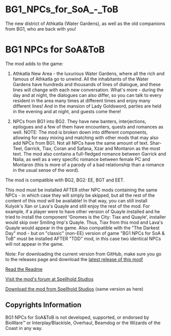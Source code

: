 # BG1_NPCs_for_SoA_-_ToB
The new district of Athkatla (Water Gardens), as well as the old companions from BG1, who are back with you!

# BG1 NPCs for SoA&ToB

The mod adds to the game:
1) Athkatla New Area - the luxurious Water Gardens, where all the rich and famous of Athkatla go to unwind. All the inhabitants of the Water Gardens have hundreds and thousands of lines of dialogue, and these lines will change with each new conversation. What's more - during the day and at night, the dialogues can also differ, so you can talk to every resident in the area many times at different times and enjoy many different lines! And in the mansion of Lady Goldsword, parties are held in the evening and at night, and guests come there!
 
2) NPCs from BG1 into BG2. They have new banters, interjections, epilogues and a few of them have encounters, quests and romances as well.
NOTE: The mod is broken down into different components, allowing for easy mixing and matching with other mods that may also add NPCs from BG1.
Not all NPCs have the same amount of text. Shar-Teel, Garrick, Tiax, Coran and Safana, Xzar and Montaron as the most text.
The mod also contains a full-fledged romance between Garrick and Nalia, as well as a very specific romance between female PC and Montaron (this is more of a parody of a bad relationship than a romance in the usual sense of the word).

 
The mod is compatible with BG2, BG2: EE, BGT and EET.

This mod must be installed AFTER other NPC mods containing the same NPCs - in which case they will simply be skipped, but all the rest of the content of this mod will be available! In that way, you can still install Kulyok's Xan or Lava's Quayle and still enjoy the rest of the mod. For example, if a player were to have other version of Quayle installed and he tried to install the component 'Gnomes is the City: Tiax and Quayle', installer would skip over Smiling Imp's Quayle. Thus, Tiax from this mod and Lava's Quayle would appear in the game.
Also compatible with the "The Darkest Day" mod - but on "classic" (non-EE) version of game "BG1 NPCs for SoA & ToB" must be installed AFTER "TDD" mod, in this case two identical NPCs will not appear in the game.

Note: For downloading the current version from GitHub, make sure you go to the releases page and download the [latest release of this mod!](https://github.com/SpellholdStudios/NTotSC/releases)

[Read the Readme](https://spellholdstudios.github.io/readmes/BG1ReadMe.pdf)

[Visit the mod's forum at Spellhold Studios](http://www.shsforums.net/forum/686-bg1-npcs-for-soa-tob/)

[Download the mod from Spellhold Studios](http://www.shsforums.net/files/category/143-bg1-npcs-for-soa-tob/) (same version as here)

## Copyrights Information

BG1 NPCs for SoA&ToB is not developed, supported, or endorsed by BioWare™ or Interplay/BlackIsle, Overhaul, Beamdog or the Wizards of the Coast in any way.
